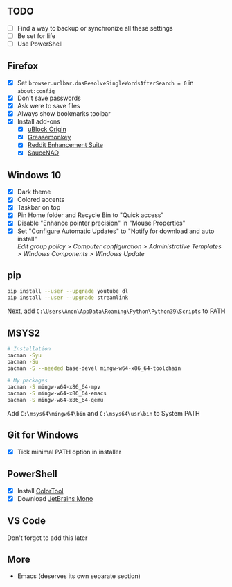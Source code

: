 ## TODO

- [ ] Find a way to backup or synchronize all these settings
- [ ] Be set for life
- [ ] Use PowerShell

## Firefox

- [x] Set `browser.urlbar.dnsResolveSingleWordsAfterSearch = 0` in `about:config`
- [x] Don't save passwords
- [x] Ask were to save files
- [x] Always show bookmarks toolbar
- [x] Install add-ons
  - [x] [uBlock Origin](https://addons.mozilla.org/en-US/firefox/addon/ublock-origin)
  - [x] [Greasemonkey](https://addons.mozilla.org/en-US/firefox/addon/greasemonkey/)
  - [x] [Reddit Enhancement Suite](https://addons.mozilla.org/en-US/firefox/addon/reddit-enhancement-suite/)
  - [x] [SauceNAO](https://addons.mozilla.org/en-US/firefox/addon/image-search-options/)

## Windows 10

- [x] Dark theme
- [x] Colored accents
- [x] Taskbar on top
- [x] Pin Home folder and Recycle Bin to "Quick access"
- [x] Disable "Enhance pointer precision" in "Mouse Properties"
- [x] Set "Configure Automatic Updates" to "Notify for download and auto install"  
*Edit group policy > Computer configuration > Administrative Templates > Windows Components > Windows Update*

## pip

```bash
pip install --user --upgrade youtube_dl
pip install --user --upgrade streamlink
```

Next, add `C:\Users\Anon\AppData\Roaming\Python\Python39\Scripts` to PATH

## MSYS2

```bash
# Installation
pacman -Syu
pacman -Su
pacman -S --needed base-devel mingw-w64-x86_64-toolchain

# My packages
pacman -S mingw-w64-x86_64-mpv
pacman -S mingw-w64-x86_64-emacs
pacman -S mingw-w64-x86_64-qemu
```

Add `C:\msys64\mingw64\bin` and `C:\msys64\usr\bin` to System PATH

## Git for Windows

- [x] Tick minimal PATH option in installer

## PowerShell

- [x] Install [ColorTool](https://github.com/microsoft/terminal/tree/main/src/tools/ColorTool)
- [x] Download [JetBrains Mono](https://www.jetbrains.com/lp/mono/)

## VS Code

Don't forget to add this later

## More

- Emacs (deserves its own separate section)
